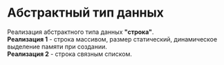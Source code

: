 ﻿# Абстрактный тип данных  
Реализация абстрактного типа данных **"строка"**.  
**Реализация 1** - строка массивом, размер статический, динамическое выделение памяти при создании.  
**Реализация 2** - строка связным списком.